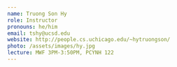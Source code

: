 ```yaml
---
name: Truong Son Hy
role: Instructor
pronouns: he/him
email: tshy@ucsd.edu
website: http://people.cs.uchicago.edu/~hytruongson/
photo: /assets/images/hy.jpg
lecture: MWF 3PM-3:50PM, PCYNH 122
---
```

